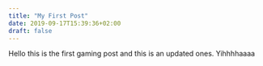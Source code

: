 ```yaml
---
title: "My First Post"
date: 2019-09-17T15:39:36+02:00
draft: false
---
```

Hello this is the first gaming post and this is an updated ones. Yihhhhaaaa


